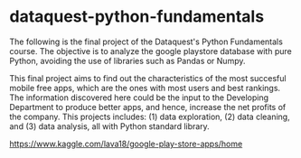 # dataquest-python-fundamentals

The following is the final project of the Dataquest's Python Fundamentals course. The objective is to analyze the google playstore database with pure Python, avoiding the use of libraries such as Pandas or Numpy.

This final project aims to find out the characteristics of the most succesful mobile free apps, which are the ones with most users and best rankings. The information discovered here could be the input to the Developing Department to produce better apps, and hence, increase the net profits of the company. This projects includes: (1) data exploration, (2) data cleaning, and (3) data analysis, all with Python standard library.

https://www.kaggle.com/lava18/google-play-store-apps/home

